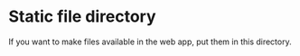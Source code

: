 # Static file directory

If you want to make files available in the web app, put them in
this directory.
